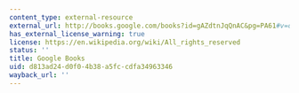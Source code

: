 ```yaml
---
content_type: external-resource
external_url: http://books.google.com/books?id=gAZdtnJqQnAC&pg=PA61#v=onepage
has_external_license_warning: true
license: https://en.wikipedia.org/wiki/All_rights_reserved
status: ''
title: Google Books
uid: d813ad24-d0f0-4b38-a5fc-cdfa34963346
wayback_url: ''
---
```

